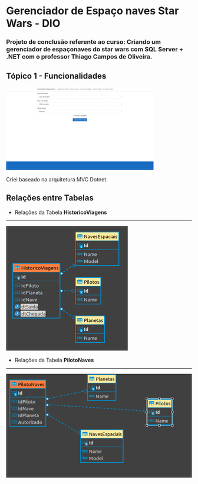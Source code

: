 # Gerenciador de Espaço naves Star Wars - DIO
### Projeto de conclusão referente ao curso: Criando um gerenciador de espaçonaves do star wars com SQL Server + .NET com o professor **Thiago Campos de Oliveira**.

## Tópico 1 - Funcionalidades

![4](readme/funcionalidades.gif)

Criei baseado na arquitetura MVC Dotnet. 

## Relações entre Tabelas

- Relações da Tabela **HistoricoViagens**

----------

![1](readme/HistoricoViagens.png)
- Relações da Tabela **PilotoNaves**

----------

![1](readme/PilotoNaves.png)